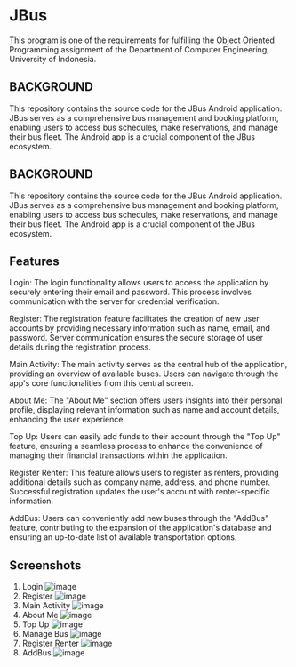 
# JBus

This program is one of the requirements for fulfilling the Object Oriented Programming assignment of the Department of Computer Engineering, University of Indonesia.




## BACKGROUND
This repository contains the source code for the JBus Android application. JBus serves as a comprehensive bus management and booking platform, enabling users to access bus schedules, make reservations, and manage their bus fleet. The Android app is a crucial component of the JBus ecosystem.


## BACKGROUND
This repository contains the source code for the JBus Android application. JBus serves as a comprehensive bus management and booking platform, enabling users to access bus schedules, make reservations, and manage their bus fleet. The Android app is a crucial component of the JBus ecosystem.


## Features
Login: The login functionality allows users to access the application by securely entering their email and password. This process involves communication with the server for credential verification.

Register: The registration feature facilitates the creation of new user accounts by providing necessary information such as name, email, and password. Server communication ensures the secure storage of user details during the registration process.

Main Activity: The main activity serves as the central hub of the application, providing an overview of available buses. Users can navigate through the app's core functionalities from this central screen.

About Me: The "About Me" section offers users insights into their personal profile, displaying relevant information such as name and account details, enhancing the user experience.

Top Up: Users can easily add funds to their account through the "Top Up" feature, ensuring a seamless process to enhance the convenience of managing their financial transactions within the application.

Register Renter: This feature allows users to register as renters, providing additional details such as company name, address, and phone number. Successful registration updates the user's account with renter-specific information.

AddBus: Users can conveniently add new buses through the "AddBus" feature, contributing to the expansion of the application's database and ensuring an up-to-date list of available transportation options.

## Screenshots
1. Login
    ![image](https://github.com/farhannuzul11/JBus-android/assets/112792115/5a611092-2b6a-49cf-88ca-313ccd2339dd)
2. Register
    ![image](https://github.com/farhannuzul11/JBus-android/assets/112792115/7a743c22-e9fc-4309-9cd5-28eb96374b5e)
3. Main Activity
    ![image](https://github.com/farhannuzul11/JBus-android/assets/112792115/9564b4c1-81e8-4d47-b599-3ac0d75b2f70)
4. About Me
    ![image](https://github.com/farhannuzul11/JBus-android/assets/112792115/c19e576c-2a95-4f50-a5d7-ca8b3469a994)
5. Top Up
    ![image](https://github.com/farhannuzul11/JBus-android/assets/112792115/c3647138-5315-4e8e-b88c-e5aeb67ea83b)
6. Manage Bus
   ![image](https://github.com/farhannuzul11/JBus-android/assets/112792115/52af8c88-36be-4dd7-9327-25aa630b49e3)
7. Register Renter
    ![image](https://github.com/farhannuzul11/JBus-android/assets/112792115/eb37da94-ed3e-4631-9cc5-f30dbd30eafe)
8. AddBus
    ![image](https://github.com/farhannuzul11/JBus-android/assets/112792115/8082406b-6782-403a-be58-57c85caabfba)

